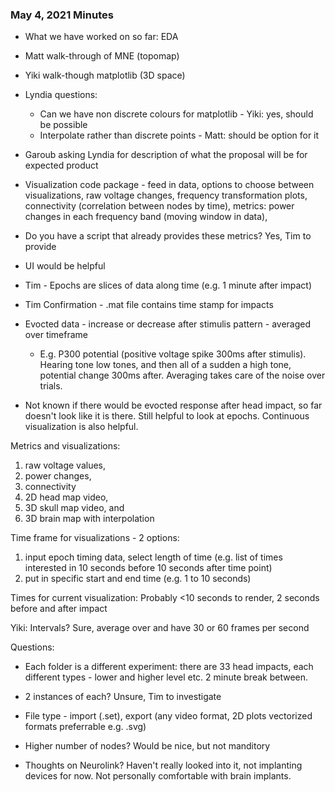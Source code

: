 ### May 4, 2021 Minutes
- What we have worked on so far: EDA
- Matt walk-through of MNE (topomap)
- Yiki walk-though matplotlib (3D space)
- Lyndia questions: 
	- Can we have non discrete colours for matplotlib - Yiki: yes, should be possible
	- Interpolate rather than discrete points - Matt: should be option for it
- Garoub asking Lyndia for description of what the proposal will be for expected product
- Visualization code package - feed in data, options to choose between visualizations, raw voltage changes, frequency transformation plots, connectivity (correlation between nodes by time), metrics: power changes in each frequency band (moving window in data), 
- Do you have a script that already provides these metrics? Yes, Tim to provide
- UI would be helpful

- Tim - Epochs are slices of data along time (e.g. 1 minute after impact)
- Tim Confirmation - .mat file contains time stamp for impacts
- Evocted data - increase or decrease after stimulis pattern - averaged over timeframe 
	- E.g. P300 potential (positive voltage spike 300ms after stimulis). Hearing tone low tones, and then all of a sudden a high tone, potential change 300ms after. Averaging takes care of the noise over trials. 
- Not known if there would be evocted response after head impact, so far doesn't look like it is there. Still helpful to look at epochs. Continuous visualization is also helpful. 

Metrics and visualizations: 
1) raw voltage values, 
2) power changes, 
3) connectivity
4) 2D head map video, 
5) 3D skull map video, and 
6) 3D brain map with interpolation

Time frame for visualizations - 2 options: 
1) input epoch timing data, select length of time (e.g. list of times interested in 10 seconds before 10 seconds after time point)
2) put in specific start and end time (e.g. 1 to 10 seconds)

Times for current visualization: 
Probably <10 seconds to render, 2 seconds before and after impact

Yiki: Intervals? Sure, average over and have 30 or 60 frames per second

Questions: 

- Each folder is a different experiment: there are 33 head impacts, each different types - lower and higher level etc. 2 minute break between. 

- 2 instances of each? Unsure, Tim to investigate

- File type - import (.set), export (any video format, 2D plots vectorized formats preferrable e.g. .svg)

- Higher number of nodes? Would be nice, but not manditory

- Thoughts on Neurolink? Haven't really looked into it, not implanting devices for now. Not personally comfortable with brain implants. 




